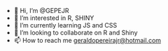- 👋 Hi, I’m @GEPEJR
- 👀 I’m interested in R, SHINY
- 🌱 I’m currently learning JS and CSS
- 💞️ I’m looking to collaborate on R and Shiny
- 📫 How to reach me geraldopereirajr@hotmail.com

<!---
GEPEJR/GEPEJR is a ✨ special ✨ repository because its `README.md` (this file) appears on your GitHub profile.
You can click the Preview link to take a look at your changes.
--->
